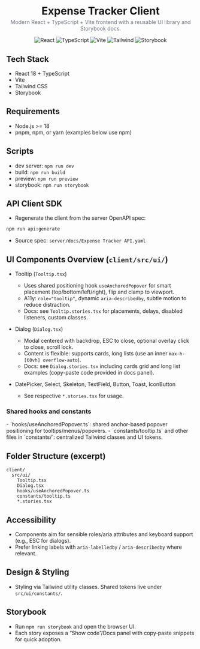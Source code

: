<div align="center">
  <h1 style="margin-bottom: 0.25rem;">Expense Tracker Client</h1>
  <p style="margin-top: 0; color: #6b7280;">Modern React + TypeScript + Vite frontend with a reusable UI library and Storybook docs.</p>
  <p>
    <img alt="React" src="https://img.shields.io/badge/React-18-61dafb?logo=react&logoColor=white" />
    <img alt="TypeScript" src="https://img.shields.io/badge/TypeScript-5-3178c6?logo=typescript&logoColor=white" />
    <img alt="Vite" src="https://img.shields.io/badge/Vite-4-646cff?logo=vite&logoColor=white" />
    <img alt="Tailwind" src="https://img.shields.io/badge/TailwindCSS-4-06b6d4?logo=tailwindcss&logoColor=white" />
    <img alt="Storybook" src="https://img.shields.io/badge/Storybook-8-ff4785?logo=storybook&logoColor=white" />
  </p>
</div>

## Tech Stack

- React 18 + TypeScript
- Vite
- Tailwind CSS
- Storybook

## Requirements

- Node.js >= 18
- pnpm, npm, or yarn (examples below use npm)

<h2>Scripts</h2>

- dev server: `npm run dev`
- build: `npm run build`
- preview: `npm run preview`
- storybook: `npm run storybook`

<h2>API Client SDK</h2>

- Regenerate the client from the server OpenAPI spec:

```bash
npm run api:generate
```

- Source spec: `server/docs/Expense Tracker API.yaml`

<h2>UI Components Overview (<code>client/src/ui/</code>)</h2>

- Tooltip (`Tooltip.tsx`)
  - Uses shared positioning hook `useAnchoredPopover` for smart placement (top/bottom/left/right), flip and clamp to viewport.
  - A11y: `role="tooltip"`, dynamic `aria-describedby`, subtle motion to reduce distraction.
  - Docs: see `Tooltip.stories.tsx` for placements, delays, disabled listeners, custom classes.

- Dialog (`Dialog.tsx`)
  - Modal centered with backdrop, ESC to close, optional overlay click to close, scroll lock.
  - Content is flexible: supports cards, long lists (use an inner `max-h-[60vh] overflow-auto`).
  - Docs: see `Dialog.stories.tsx` including cards grid and long list examples (copy-paste code provided in docs panel).

- DatePicker, Select, Skeleton, TextField, Button, Toast, IconButton
  - See respective `*.stories.tsx` for usage.

<h3>Shared hooks and constants</h3>
- `hooks/useAnchoredPopover.ts`: shared anchor-based popover positioning for tooltips/menus/popovers.
- `constants/tooltip.ts` and other files in `constants/`: centralized Tailwind classes and UI tokens.

<h2>Folder Structure (excerpt)</h2>

```
client/
  src/ui/
    Tooltip.tsx
    Dialog.tsx
    hooks/useAnchoredPopover.ts
    constants/tooltip.ts
    *.stories.tsx
```

<h2>Accessibility</h2>

- Components aim for sensible roles/aria attributes and keyboard support (e.g., ESC for dialogs).
- Prefer linking labels with `aria-labelledby` / `aria-describedby` where relevant.

<h2>Design & Styling</h2>

- Styling via Tailwind utility classes. Shared tokens live under `src/ui/constants/`.

<h2>Storybook</h2>

- Run `npm run storybook` and open the browser UI.
- Each story exposes a “Show code”/Docs panel with copy‑paste snippets for quick adoption.

<!-- Internal workflows and branching strategies are managed at the repository level. -->


